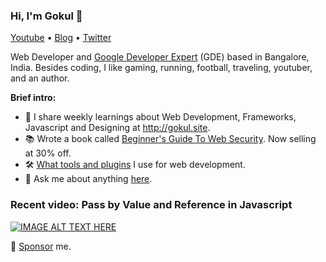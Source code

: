 ### Hi, I'm Gokul 👋

[Youtube](https://bit.ly/SubscribeToGokul) • [Blog](https://gokul.site) • [Twitter](https://twitter.com/gokul_i)

Web Developer and [Google Developer Expert](https://developers.google.com/community/experts/directory/profile/profile-gokulakrishnan_kalaikovan) (GDE) based in Bangalore, India. Besides coding, I like gaming, running, football, traveling, youtuber, and an author.

**Brief intro:**

- 📩 I share weekly learnings about Web Development, Frameworks, Javascript and Designing at http://gokul.site.
- 📚 Wrote a book called [Beginner's Guide To Web Security](https://gokul.site/book). Now selling at 30% off.
- 🛠 [What tools and plugins](http://gokul.site/uses) I use for web development.
- 💬 Ask me about anything [here](https://github.com/gokulkrishh/gokulkrishh/issues).

### **Recent video:** Pass by Value and Reference in Javascript

[![IMAGE ALT TEXT HERE](https://img.youtube.com/vi/zTl-pXoMmx0/0.jpg)](https://www.youtube.com/watch?v=zTl-pXoMmx0)

🔗 [Sponsor](https://www.paypal.me/gokulkrishh) me.

